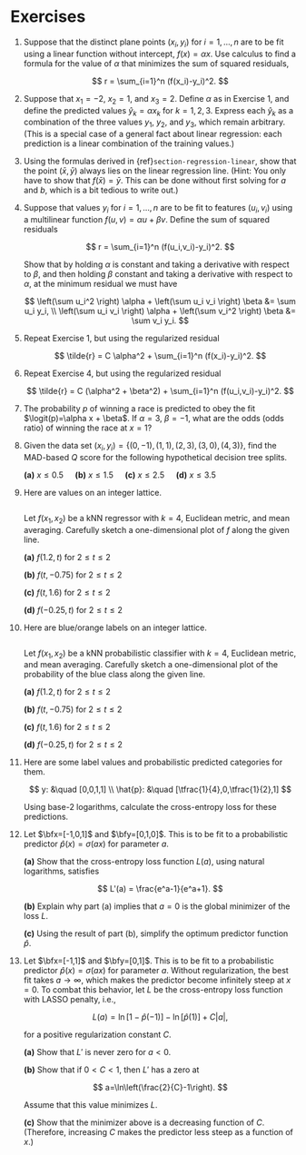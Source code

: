 # Exercises

1. Suppose that the distinct plane points $(x_i,y_i)$ for $i=1,\ldots,n$ are to be fit using a linear function without intercept, $f(x)=\alpha x$. Use calculus to find a formula for the value of $\alpha$ that minimizes the sum of squared residuals,
    
    $$ r = \sum_{i=1}^n (f(x_i)-y_i)^2. $$

2. Suppose that $x_1=-2$, $x_2=1$, and $x_3=2$. Define $\alpha$ as in Exercise 1, and define the predicted values $\hat{y}_k=\alpha x_k$ for $k=1,2,3$. Express each $\hat{y}_k$ as a combination of the three values $y_1$, $y_2$, and $y_3$, which remain arbitrary. (This is a special case of a general fact about linear regression: each prediction is a linear combination of the training values.)

3. Using the formulas derived in {ref}`section-regression-linear`, show that the point $(\bar{x},\bar{y})$ always lies on the linear regression line. (Hint: You only have to show that $f(\bar{x}) = \bar{y}$. This can be done without first solving for $a$ and $b$, which is a bit tedious to write out.)

4. Suppose that values $y_i$ for $i=1,\ldots,n$ are to be fit to features $(u_i,v_i)$ using a multilinear function $f(u,v)=\alpha u + \beta v$. Define the sum of squared residuals
    
    $$ r = \sum_{i=1}^n (f(u_i,v_i)-y_i)^2. $$

    Show that by holding $\alpha$ is constant and taking a derivative with respect to $\beta$, and then holding $\beta$ constant and taking a derivative with respect to $\alpha$, at the minimum residual we must have 

    $$
    \left(\sum u_i^2 \right) \alpha + \left(\sum u_i v_i \right) \beta &= \sum u_i y_i, \\ 
    \left(\sum u_i v_i \right) \alpha + \left(\sum v_i^2 \right) \beta &= \sum v_i y_i. 
    $$

5. Repeat Exercise 1, but using the regularized residual 

    $$ \tilde{r} = C \alpha^2 + \sum_{i=1}^n (f(x_i)-y_i)^2. $$

6. Repeat Exercise 4, but using the regularized residual 

    $$ \tilde{r} = C (\alpha^2 + \beta^2) + \sum_{i=1}^n (f(u_i,v_i)-y_i)^2. $$

7. The probability $p$ of winning a race is predicted to obey the fit $\logit(p)=\alpha x + \beta$. If $\alpha=3$, $\beta=-1$, what are the odds (odds ratio) of winning the race at $x=1$?

8. Given the data set $(x_i,y_i)=\{(0,-1),(1,1),(2,3),(3,0),(4,3)\}$, find the MAD-based $Q$ score for the following hypothetical decision tree splits.

    **(a)** $x \le 0.5\quad$
    **(b)** $x \le 1.5\quad$
    **(c)** $x \le 2.5\quad$
    **(d)** $x \le 3.5$

9.  Here are values on an integer lattice.

    ```{image} ../_static/griddata.svg
    ```

    Let $f(x_1,x_2)$ be a kNN regressor with $k=4$, Euclidean metric, and mean averaging. Carefully sketch a one-dimensional plot of $f$ along the given line.

    **(a)** $f(1.2,t)$ for $2\le t \le 2$
    
    **(b)** $f(t,-0.75)$ for $2\le t \le 2$
    
    **(c)** $f(t,1.6)$ for $2\le t \le 2$
    
    **(d)** $f(-0.25,t)$ for $2\le t \le 2$

10. Here are blue/orange labels on an integer lattice.

    ```{image} ../_static/gridlabels.svg
    ```

    Let $f(x_1,x_2)$ be a kNN probabilistic classifier with $k=4$, Euclidean metric, and mean averaging. Carefully sketch a one-dimensional plot of the probability of the blue class along the given line.

    **(a)** $f(1.2,t)$ for $2\le t \le 2$
    
    **(b)** $f(t,-0.75)$ for $2\le t \le 2$
    
    **(c)** $f(t,1.6)$ for $2\le t \le 2$
    
    **(d)** $f(-0.25,t)$ for $2\le t \le 2$

11. Here are some label values and probabilistic predicted categories for them.

    $$
    y: &\quad [0,0,1,1] \\ 
    \hat{p}: &\quad [\tfrac{1}{4},0,\tfrac{1}{2},1] 
    $$

    Using base-2 logarithms, calculate the cross-entropy loss for these predictions.

12. Let $\bfx=[-1,0,1]$ and $\bfy=[0,1,0]$. This is to be fit to a probabilistic predictor $\hat{p}(x) = \sigma(a x)$ for parameter $a$. 

    **(a)** Show that the cross-entropy loss function $L(a)$, using natural logarithms, satisfies 

    $$
    L'(a) = \frac{e^a-1}{e^a+1}. 
    $$

    **(b)** Explain why part (a) implies that $a=0$ is the global minimizer of the loss $L$.

    **(c)** Using the result of part (b), simplify the optimum predictor function $\hat{p}$.

13. Let $\bfx=[-1,1]$ and $\bfy=[0,1]$. This is to be fit to a probabilistic predictor $\hat{p}(x) = \sigma(a x)$ for parameter $a$. Without regularization, the best fit takes $a\to\infty$, which makes the predictor become infinitely steep at $x=0$. To combat this behavior, let $L$ be the cross-entropy loss function with LASSO penalty, i.e.,

    $$
    L(a) = \ln[1-\hat{p}(-1)] - \ln[\hat{p}(1)] + C |a|, 
    $$

    for a positive regularization constant $C$.

    **(a)** Show that $L'$ is never zero for $a<0$.

    **(b)** Show that if $0<C<1$, then $L'$ has a zero at 

    $$
    a=\ln\left(\frac{2}{C}-1\right). 
    $$

    Assume that this value minimizes $L$. 

    **(c)** Show that the minimizer above is a decreasing function of $C$. (Therefore, increasing $C$ makes the predictor less steep as a function of $x$.)
